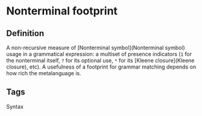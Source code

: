 # Nonterminal footprint

## Definition
A non-recursive measure of [Nonterminal symbol](Nonterminal symbol) usage in a grammatical expression: a multiset of presence indicators (```1``` for the nonterminal itself, ```?``` for its optional use, ```*``` for its [Kleene closure](Kleene closure), etc). A usefulness of a footprint for grammar matching depends on how rich the metalanguage is.

## Tags
Syntax


